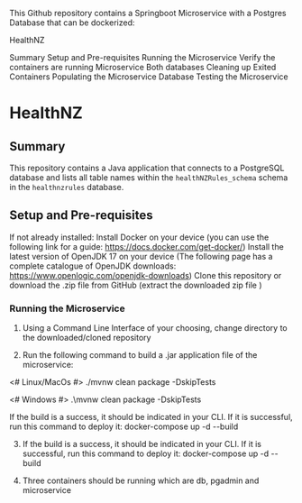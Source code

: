 This Github repository contains a Springboot Microservice with a Postgres Database that can be dockerized:

HealthNZ

Summary
Setup and Pre-requisites
Running the Microservice
Verify the containers are running
Microservice
Both databases
Cleaning up Exited Containers
Populating the Microservice Database
Testing the Microservice

# HealthNZ
## Summary

This repository contains a Java application that connects to a PostgreSQL database and lists all table names within the `healthNZRules_schema` schema in the `healthnzrules` database.

## Setup and Pre-requisites

If not already installed:
Install Docker on your device (you can use the following link for a guide: https://docs.docker.com/get-docker/)
Install the latest version of OpenJDK 17 on your device (The following page has a complete catalogue of OpenJDK downloads: https://www.openlogic.com/openjdk-downloads)
Clone this repository or download the .zip file from GitHub (extract the downloaded zip file )


### Running the Microservice

1. Using a Command Line Interface of your choosing, change directory to the downloaded/cloned repository

2. Run the following command to build a .jar application file of the microservice:

<# Linux/MacOs #>
./mvnw clean package -DskipTests

<# Windows #>
.\mvnw clean package -DskipTests

If the build is a success, it should be indicated in your CLI. If it is successful, run this command to deploy it:
docker-compose up -d --build

3. If the build is a success, it should be indicated in your CLI. If it is successful, run this command to deploy it:
docker-compose up -d --build

4. Three containers should be running which are 
   db, pgadmin and microservice

